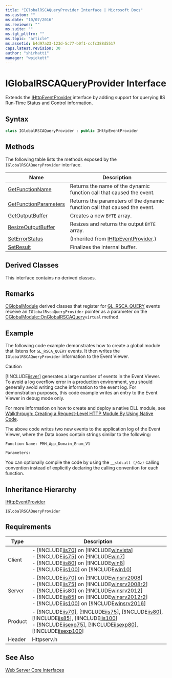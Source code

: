 ```yaml
---
title: "IGlobalRSCAQueryProvider Interface | Microsoft Docs"
ms.custom: ""
ms.date: "10/07/2016"
ms.reviewer: ""
ms.suite: ""
ms.tgt_pltfrm: ""
ms.topic: "article"
ms.assetid: b4d97a23-123d-5c77-b0f1-ccfc388d5517
caps.latest.revision: 30
author: "shirhatti"
manager: "wpickett"
---
```

# IGlobalRSCAQueryProvider Interface
Extends the [IHttpEventProvider](../../../webdevelopment-reference\native-code-api\webdev-native-api-reference/ihttpeventprovider-interface.md) interface by adding support for querying IIS Run-Time Status and Control information.  
  
## Syntax  
  
```cpp  
class IGlobalRSCAQueryProvider : public IHttpEventProvider  
```  
  
## Methods  
 The following table lists the methods exposed by the `IGlobalRSCAQueryProvider` interface.  
  
|Name|Description|  
|----------|-----------------|  
|[GetFunctionName](../../../webdevelopment-reference\native-code-api\webdev-native-api-reference/iglobalrscaqueryprovider-getfunctionname-method.md)|Returns the name of the dynamic function call that caused the event.|  
|[GetFunctionParameters](../../../webdevelopment-reference\native-code-api\webdev-native-api-reference/iglobalrscaqueryprovider-getfunctionparameters-method.md)|Returns the parameters of the dynamic function call that caused the event.|  
|[GetOutputBuffer](../../../webdevelopment-reference\native-code-api\webdev-native-api-reference/iglobalrscaqueryprovider-getoutputbuffer-method.md)|Creates a new `BYTE` array.|  
|[ResizeOutputBuffer](../../../webdevelopment-reference\native-code-api\webdev-native-api-reference/iglobalrscaqueryprovider-resizeoutputbuffer-method.md)|Resizes and returns the output `BYTE` array.|  
|[SetErrorStatus](../../../webdevelopment-reference\native-code-api\webdev-native-api-reference/ihttpeventprovider-seterrorstatus-method.md)|(Inherited from [IHttpEventProvider](../../../webdevelopment-reference\native-code-api\webdev-native-api-reference/ihttpeventprovider-interface.md).)|  
|[SetResult](../../../webdevelopment-reference\native-code-api\webdev-native-api-reference/iglobalrscaqueryprovider-setresult-method.md)|Finalizes the internal buffer.|  
  
## Derived Classes  
 This interface contains no derived classes.  
  
## Remarks  
 [CGlobalModule](../../../webdevelopment-reference\native-code-api\webdev-native-api-reference/cglobalmodule-class.md) derived classes that register for [GL_RSCA_QUERY](../../../webdevelopment-reference\native-code-api\webdev-native-api-reference/request-processing-constants.md) events receive an `IGlobalRscaQueryProvider` pointer as a parameter on the [CGlobalModule::OnGlobalRSCAQuery](../../../webdevelopment-reference\native-code-api\webdev-native-api-reference/cglobalmodule-onglobalrscaquery-method.md)`virtual` method.  
  
## Example  
 The following code example demonstrates how to create a global module that listens for `GL_RSCA_QUERY` events. It then writes the `IGlobalRSCAQueryProvider` information to the Event Viewer.  
  
> [!CAUTION]
>  [!INCLUDE[iisver](../../../wmi-provider/includes/iisver-md.md)] generates a large number of events in the Event Viewer. To avoid a log overflow error in a production environment, you should generally avoid writing cache information to the event log. For demonstration purposes, this code example writes an entry to the Event Viewer in debug mode only.  
  
<!-- TODO: review snippet reference  [!CODE [IGlobalRSCAQueryProvider#1](IGlobalRSCAQueryProvider#1)]  -->  
  
 For more information on how to create and deploy a native DLL module, see [Walkthrough: Creating a Request-Level HTTP Module By Using Native Code](../../../webdevelopment-reference\native-code-development-overview\native-code-dev-overview/walkthrough-creating-a-request-level-http-module-by-using-native-code.md).  
  
 The above code writes two new events to the application log of the Event Viewer, where the Data boxes contain strings similar to the following:  
  
```  
Function Name: PMH_App_Domain_Enum_V1  
```  
  
```  
Parameters:  
```  
  
 You can optionally compile the code by using the __`stdcall (/Gz)` calling convention instead of explicitly declaring the calling convention for each function.  
  
## Inheritance Hierarchy  
 [IHttpEventProvider](../../../webdevelopment-reference\native-code-api\webdev-native-api-reference/ihttpeventprovider-interface.md)  
  
 `IGlobalRSCAQueryProvider`  
  
## Requirements  
  
|Type|Description|  
|----------|-----------------|  
|Client|-   [!INCLUDE[iis70](../../../wmi-provider/includes/iis70-md.md)] on [!INCLUDE[winvista](../../../wmi-provider/includes/winvista-md.md)]<br />-   [!INCLUDE[iis75](../../../wmi-provider/includes/iis75-md.md)] on [!INCLUDE[win7](../../../wmi-provider/includes/win7-md.md)]<br />-   [!INCLUDE[iis80](../../../wmi-provider/includes/iis80-md.md)] on [!INCLUDE[win8](../../../wmi-provider/includes/win8-md.md)]<br />-   [!INCLUDE[iis100](../../../wmi-provider/includes/iis100-md.md)] on [!INCLUDE[win10](../../../wmi-provider/includes/win10-md.md)]|  
|Server|-   [!INCLUDE[iis70](../../../wmi-provider/includes/iis70-md.md)] on [!INCLUDE[winsrv2008](../../../wmi-provider/includes/winsrv2008-md.md)]<br />-   [!INCLUDE[iis75](../../../wmi-provider/includes/iis75-md.md)] on [!INCLUDE[winsrv2008r2](../../../wmi-provider/includes/winsrv2008r2-md.md)]<br />-   [!INCLUDE[iis80](../../../wmi-provider/includes/iis80-md.md)] on [!INCLUDE[winsrv2012](../../../wmi-provider/includes/winsrv2012-md.md)]<br />-   [!INCLUDE[iis85](../../../wmi-provider/includes/iis85-md.md)] on [!INCLUDE[winsrv2012r2](../../../wmi-provider/includes/winsrv2012r2-md.md)]<br />-   [!INCLUDE[iis100](../../../wmi-provider/includes/iis100-md.md)] on [!INCLUDE[winsrv2016](../../../wmi-provider/includes/winsrv2016-md.md)]|  
|Product|-   [!INCLUDE[iis70](../../../wmi-provider/includes/iis70-md.md)], [!INCLUDE[iis75](../../../wmi-provider/includes/iis75-md.md)], [!INCLUDE[iis80](../../../wmi-provider/includes/iis80-md.md)], [!INCLUDE[iis85](../../../wmi-provider/includes/iis85-md.md)], [!INCLUDE[iis100](../../../wmi-provider/includes/iis100-md.md)]<br />-   [!INCLUDE[iisexp75](../../../webdevelopment-reference\native-code-api\webdev-native-api-reference/includes/iisexp75-md.md)], [!INCLUDE[iisexp80](../../../webdevelopment-reference\native-code-api\webdev-native-api-reference/includes/iisexp80-md.md)], [!INCLUDE[iisexp100](../../../webdevelopment-reference\native-code-api\webdev-native-api-reference/includes/iisexp100-md.md)]|  
|Header|Httpserv.h|  
  
## See Also  
 [Web Server Core Interfaces](../../../webdevelopment-reference\native-code-api\webdev-native-api-reference/web-server-core-interfaces.md)